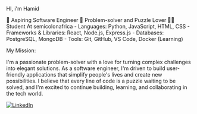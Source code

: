 HI, i'm Hamid

🧠 Aspiring Software Engineer
🧩 Problem-solver and Puzzle Lover
👨‍💻 Student At semicolonafrica
      - Languages: Python, JavaScript, HTML, CSS
      - Frameworks & Libraries: React, Node.js, Express.js
      - Databases: PostgreSQL, MongoDB
      - Tools: Git, GitHub, VS Code, Docker (Learning)

My Mission:

I'm a passionate problem-solver with a love for turning complex challenges into elegant solutions. As a software engineer, I'm driven to build user-friendly applications that simplify people's lives and create new possibilities. I believe that every line of code is a puzzle waiting to be solved, and I'm excited to continue building, learning, and collaborating in the tech world.

[![LinkedIn](https://img.shields.io/badge/LinkedIn-0077B5?style=for-the-badge&logo=linkedin&logoColor=white)](https://www.linkedin.com/in/[https://www.linkedin.com/in/abdulhamid-abari-766b98362/])
